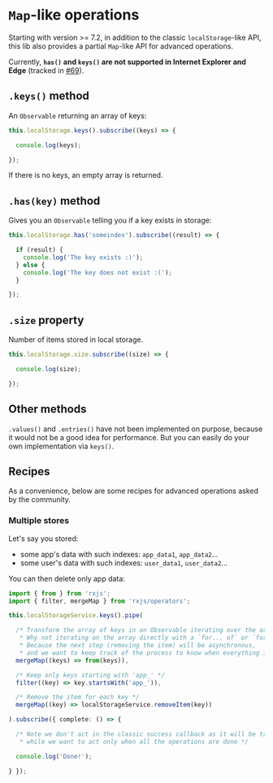 # `Map`-like operations

Starting with version >= 7.2, in addition to the classic `localStorage`-like API,
this lib also provides a partial `Map`-like API for advanced operations.

Currently, **`has()` and `keys()` are not supported in Internet Explorer and Edge**
(tracked in [#69](https://github.com/cyrilletuzi/angular-async-local-storage/issues/69)).

## `.keys()` method

An `Observable` returning an array of keys:

```typescript
this.localStorage.keys().subscribe((keys) => {

  console.log(keys);

});
```

If there is no keys, an empty array is returned.

## `.has(key)` method

Gives you an `Observable` telling you if a key exists in storage:

```typescript
this.localStorage.has('someindex').subscribe((result) => {

  if (result) {
    console.log('The key exists :)');
  } else {
    console.log('The key does not exist :(');
  }

});
```

## `.size` property

Number of items stored in local storage.

```typescript
this.localStorage.size.subscribe((size) => {

  console.log(size);

});
```

## Other methods

`.values()` and `.entries()` have not been implemented on purpose, because it would not be a good idea for performance.
But you can easily do your own implementation via `keys()`. 

## Recipes

As a convenience, below are some recipes for advanced operations asked by the community.

### Multiple stores

Let's say you stored:
- some app's data with such indexes: `app_data1`, `app_data2`...
- some user's data with such indexes: `user_data1`, `user_data2`...

You can then delete only app data:

```typescript
import { from } from 'rxjs';
import { filter, mergeMap } from 'rxjs/operators';

this.localStorageService.keys().pipe(

  /* Transform the array of keys in an Observable iterating over the array.
   * Why not iterating on the array directly with a `for... of` or `forEach`?
   * Because the next step (removing the item) will be asynchronous,
   * and we want to keep track of the process to know when everything is over  */
  mergeMap((keys) => from(keys)),

  /* Keep only keys starting with 'app_' */
  filter((key) => key.startsWith('app_')),

  /* Remove the item for each key */
  mergeMap((key) => localStorageService.removeItem(key))

).subscribe({ complete: () => {

  /* Note we don't act in the classic success callback as it will be trigerred for each key,
   * while we want to act only when all the operations are done */

  console.log('Done!');

} });
```
